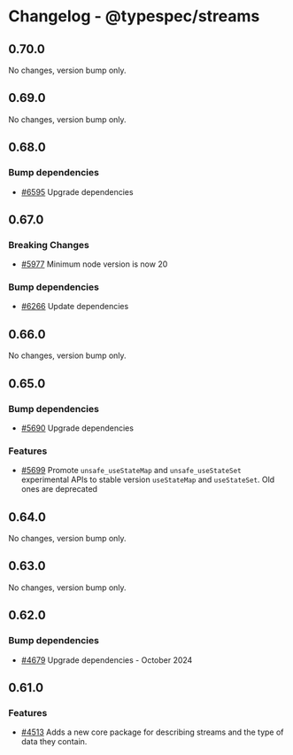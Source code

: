 # Changelog - @typespec/streams

## 0.70.0

No changes, version bump only.

## 0.69.0

No changes, version bump only.

## 0.68.0

### Bump dependencies

- [#6595](https://github.com/microsoft/typespec/pull/6595) Upgrade dependencies


## 0.67.0

### Breaking Changes

- [#5977](https://github.com/microsoft/typespec/pull/5977) Minimum node version is now 20

### Bump dependencies

- [#6266](https://github.com/microsoft/typespec/pull/6266) Update dependencies


## 0.66.0

No changes, version bump only.

## 0.65.0

### Bump dependencies

- [#5690](https://github.com/microsoft/typespec/pull/5690) Upgrade dependencies

### Features

- [#5699](https://github.com/microsoft/typespec/pull/5699) Promote `unsafe_useStateMap` and `unsafe_useStateSet` experimental APIs to stable version `useStateMap` and `useStateSet`. Old ones are deprecated


## 0.64.0

No changes, version bump only.

## 0.63.0

No changes, version bump only.

## 0.62.0

### Bump dependencies

- [#4679](https://github.com/microsoft/typespec/pull/4679) Upgrade dependencies - October 2024


## 0.61.0

### Features

- [#4513](https://github.com/microsoft/typespec/pull/4513) Adds a new core package for describing streams and the type of data they contain.

